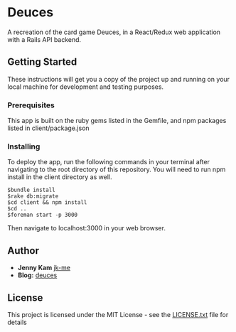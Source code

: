 # Deuces

A recreation of the card game Deuces, in a React/Redux web application with a Rails API backend.

## Getting Started

These instructions will get you a copy of the project up and running on your local machine for development and testing purposes.

### Prerequisites

This app is built on the ruby gems listed in the Gemfile, and npm packages listed in client/package.json

### Installing

To deploy the app, run the following commands in your terminal after navigating to the root directory of this repository. You will need to run npm install in the client directory as well.

```
$bundle install
$rake db:migrate
$cd client && npm install
$cd ..
$foreman start -p 3000
```

Then navigate to localhost:3000 in your web browser.

## Author

* **Jenny Kam**
 [jk-me](https://github.com/jk-me)
 * **Blog:** [deuces](http://jellyjen.com/react_redux_final_project)

## License

This project is licensed under the MIT License - see the [LICENSE.txt](LICENSE.txt) file for details
